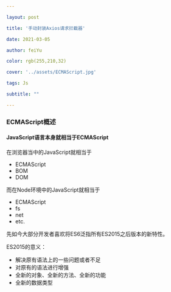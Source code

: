 ```yaml
---

layout: post

title: '手动封装Axios请求拦截器'

date: 2021-03-05

author: feiYu

color: rgb(255,210,32)

cover: '../assets/ECMAScript.jpg'

tags: Js

subtitle: ""

---
```



### ECMAScript概述



#### JavaScript语言本身就相当于ECMAScript

在浏览器当中的JavaScript就相当于

+ ECMAScript
+ BOM
+ DOM

而在Node环境中的JavaScript就相当于

+ ECMAScript
+ fs
+ net
+ etc.

先如今大部分开发者喜欢将ES6泛指所有ES2015之后版本的新特性。

ES2015的意义：

+ 解决原有语法上的一些问题或者不足
+ 对原有的语法进行增强
+ 全新的对象、全新的方法、全新的功能
+ 全新的数据类型

